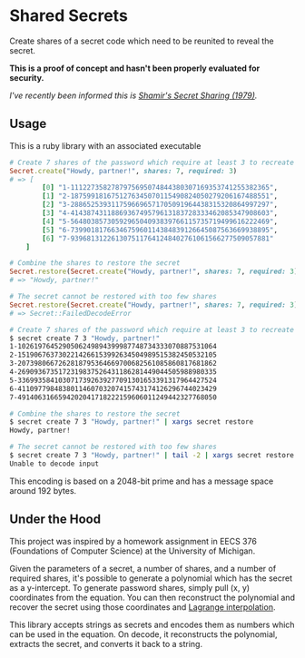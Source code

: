 Shared Secrets
==============

Create shares of a secret code which need to be reunited to reveal the secret.

**This is a proof of concept and hasn't been properly evaluated for security.**

*I've recently been informed this is [Shamir's Secret Sharing (1979)](https://doi.org/10.1145%2F359168.359176).*

## Usage

This is a ruby library with an associated executable

```ruby
# Create 7 shares of the password which require at least 3 to recreate
Secret.create("Howdy, partner!", shares: 7, required: 3)
# => [
        [0] "1-1112273582787975695074844380307169353741255382365",
        [1] "2-1875991816751276345070115490824050279206167488551",
        [2] "3-2886525393117596696571705091964438315320864997297",
        [3] "4-4143874311886936749579613183728333462085347908603",
        [4] "5-5648038573059296504093839766115735719499616222469",
        [5] "6-7399018176634675960114384839126645087563669938895",
        [6] "7-9396813122613075117641248402761061566277509057881"
    ]

# Combine the shares to restore the secret
Secret.restore(Secret.create("Howdy, partner!", shares: 7, required: 3))
# => "Howdy, partner!"

# The secret cannot be restored with too few shares
Secret.restore(Secret.create("Howdy, partner!", shares: 7, required: 3).take(2))
# => Secret::FailedDecodeError
```


```bash
# Create 7 shares of the password which require at least 3 to recreate
$ secret create 7 3 "Howdy, partner!"
1-1026197645290506249894399987748734333070887531064
2-1519067637302214266153992634504989515382450532105
3-2073980667262818795364669700682561085860817681862
4-2690936735172319837526431186281449044505988980335
5-3369935841030717392639277091301653391317964427524
6-4110977984838011460703207415743174126296744023429
7-4914063166594202041718222159606011249442327768050

# Combine the shares to restore the secret
$ secret create 7 3 "Howdy, partner!" | xargs secret restore
Howdy, partner!

# The secret cannot be restored with too few shares
$ secret create 7 3 "Howdy, partner!" | tail -2 | xargs secret restore
Unable to decode input
```

This encoding is based on a 2048-bit prime and has a message space around 192 bytes.

## Under the Hood

This project was inspired by a homework assignment in EECS 376 (Foundations of Computer Science) at the University of Michigan.

Given the parameters of a secret, a number of shares, and a number of required shares, it's possible to generate a polynomial which has the secret as a y-intercept. To generate password shares, simply pull (x, y) coordinates from the equation. You can then reconstruct the polynomial and recover the secret using those coordinates and [Lagrange interpolation](https://en.wikipedia.org/wiki/Lagrange_polynomial).

This library accepts strings as secrets and encodes them as numbers which can be used in the equation. On decode, it reconstructs the polynomial, extracts the secret, and converts it back to a string.
